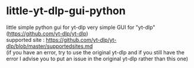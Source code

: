 # little-yt-dlp-gui-python
little simple python gui for yt-dlp
very simple GUI for "yt-dlp" (https://github.com/yt-dlp/yt-dlp)                                           
supported site : https://github.com/yt-dlp/yt-dlp/blob/master/supportedsites.md                           
(if you have an error, try to use the original yt-dlp and if you still have the error I advise you to put an issue in the original yt-dlp rather than this one)
